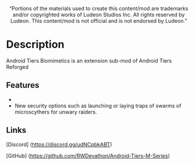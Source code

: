 <p align="center">
	“Portions of the materials used to create this content/mod are trademarks and/or copyrighted works of Ludeon Studios Inc. All rights reserved by Ludeon. This content/mod is not official and is not endorsed by Ludeon.”
</p>

# Description
Android Tiers Biomimetics is an extension sub-mod of Android Tiers Reforged

## Features
*
* New security options such as launching or laying traps of swarms of microscythers for unwary raiders.

## Links
[Discord] (https://discord.gg/udNCpbkABT)

[GitHub] (https://github.com/RWDevathon/Android-Tiers-M-Series)
